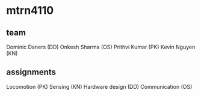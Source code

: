 # mtrn4110

## team
Dominic Daners (DD)
Onkesh Sharma (OS)
Prithvi Kumar (PK)
Kevin Nguyen (KN)

## assignments
Locomotion (PK)
Sensing (KN)
Hardware design (DD)
Communication (OS)

